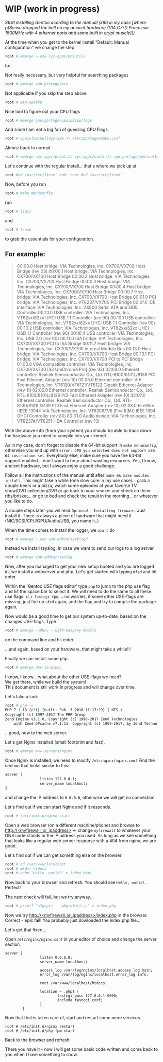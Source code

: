 # WIP (work in progress)

*Start installing Gentoo acording to the manual (x86 in my case [where pfSense dropped the ball on my ancient hardware {VIA C7-D Processor 1500MHz with 4 ethernet ports and some built in crypt muscle}])*

At the time when you get to the kernel install "Default: Manual configuration" we change the step
 
```bash
root # emerge --ask sys-apps/pciutils
```
to:

Not really necessary, but very helpful for searching packages
```bash
root # emerge app-portage/eix
```
Not applicable if you skip the step above
```bash
root # eix-update
```
Nice tool to figure out your CPU flags
```bash
root # emerge app-portage/cpuid2cpuflags
```
And since I am not a big fan of guessing CPU Flags
```bash
root # cpuinfo2cpuflags-x86 >> /etc/portage/make.conf
```
Almost back to normal
```bash
root # emerge sys-apps/pciutils sys-apps/usbutils app-portage/gentoolkit app-portage/ufed
```
Let's continue with the regular install... that's where we pick up at 
```bash
root #cd /usr/src/linux` and `root #cd /usr/src/linux`
```
Now, before you run 
```bash
root # make menuconfig
```
run 
```bash
root # lspci
``` 
and 
```bash
root # lsusb
``` 
to grab the essentials for your configuration.

## For example:
>00:00.0 Host bridge: VIA Technologies, Inc. CX700/VX700 Host Bridge (rev 03)
>00:00.1 Host bridge: VIA Technologies, Inc. CX700/VX700 Host Bridge
>00:00.2 Host bridge: VIA Technologies, Inc. CX700/VX700 Host Bridge
>00:00.3 Host bridge: VIA Technologies, Inc. CX700/VX700 Host Bridge
>00:00.4 Host bridge: VIA Technologies, Inc. CX700/VX700 Host Bridge
>00:00.7 Host bridge: VIA Technologies, Inc. CX700/VX700 Host Bridge
>00:01.0 PCI bridge: VIA Technologies, Inc. VT8237/VX700 PCI Bridge
>00:0f.0 IDE interface: VIA Technologies, Inc. VX800 Serial ATA and EIDE Controller
>00:10.0 USB controller: VIA Technologies, Inc. VT82xx/62xx UHCI USB 1.1 Controller (rev 90)
>00:10.1 USB controller: VIA Technologies, Inc. VT82xx/62xx UHCI USB 1.1 Controller (rev 90)
>00:10.2 USB controller: VIA Technologies, Inc. VT82xx/62xx UHCI USB 1.1 Controller (rev 90)
>00:10.4 USB controller: VIA Technologies, Inc. USB 2.0 (rev 90)
>00:11.0 ISA bridge: VIA Technologies, Inc. CX700/VX700 PCI to ISA Bridge
>00:11.7 Host bridge: VIA Technologies, Inc. CX700/VX700 Internal Module Bus
>00:13.0 Host bridge: VIA Technologies, Inc. CX700/VX700 Host Bridge
>00:13.1 PCI bridge: VIA Technologies, Inc. CX700/VX700 PCI to PCI Bridge
>01:00.0 VGA compatible controller: VIA Technologies, Inc. CX700/VX700 [S3 UniChrome Pro] (rev 03)
>02:04.0 Ethernet controller: Realtek Semiconductor Co., Ltd. RTL-8100/8101L/8139 PCI Fast Ethernet Adapter (rev 10)
>02:05.0 Ethernet controller: VIA Technologies, Inc. VT6120/VT6121/VT6122 Gigabit Ethernet Adapter (rev 11)
>02:06.0 Ethernet controller: Realtek Semiconductor Co., Ltd. RTL-8100/8101L/8139 PCI Fast Ethernet Adapter (rev 10)
>02:07.0 Ethernet controller: Realtek Semiconductor Co., Ltd. RTL-8100/8101L/8139 PCI Fast Ethernet Adapter (rev 10)
>02:08.0 FireWire (IEEE 1394): VIA Technologies, Inc. VT6306/7/8 [Fire II(M)] IEEE 1394 OHCI Controller (rev 80)
>80:01.0 Audio device: VIA Technologies, Inc. VT8237A/VT8251 HDA Controller (rev 10)

With the above info (from your system) you should be able to track down the hardware you need to compile into your kernel.

As in my case, don't forget to disable the 64-bit support in `make menuconfig`, otherwise you end up with `error: CPU you selected does not support x86-64 instruction set`. 
Everybody else, make sure you have the 64-bit support enabled... don't want to hear about wasting resources.
Yes, I know, ancient hardware, but I always enjoy a good challenge.

Follow all the instructions of the manual until after `make && make modules install`.
This might take a while (one slow core in my use case)... grab a couple beers or a pizza, watch some episodes of your favorite TV show/DVD collection/DVR or go back to your smoker and check on them ribs/brisket... or go to bed and check the result in the morning... or whatever you like to do.

A couple steps later you wil read `Optional: Installing firmware`. Just install it. There is always a piece of hardware that might need it (NIC/SCSI/CPU/GPU/Audio/USB, you name it..)

When the time comes to install the logger, we `don't` do
```bash
root # emerge --ask app-admin/sysklogd
```
Instead we install rsyslog, in case we want to send our logs to a log server
```bash
root # emerge app-admin/rsyslog
```

Now, after you managed to get your new setup booted and you are logged in, we install a webserver and php.
Let's get started with typing `ufed` and hit enter.

Within the 'Gentoo USE flags editor' type `php` to jump to the php use flag and hit the space bar to select it.
We will need to do the same to all these use flags: `cli fastcgi fpm`, 
...no worries, if some other USE-flags are missing, just fire up `ufed` again, add the flag and try to compile the package again.

Now would be a good time to get our system up-to-date, based on the changes USE-flags.
Type 
```bash
root # emerge -uDNav --with-bdeps=y @world
``` 
on the command line and hit enter.

...and again, based on your hardware, that might take a while!!!

Finally we can install some php
```bash
root # emerge dev-lang/php
```  

I know, I know... what about the other USE-flags we need?  
We get there, while we build the system!  
This document is still work in progress and will change over time.

Let's take a look
```bash
root # php -v
PHP 7.1.13 (cli) (built: Feb  3 2018 11:17:29) ( NTS )
Copyright (c) 1997-2017 The PHP Group
Zend Engine v3.1.0, Copyright (c) 1998-2017 Zend Technologies
    with Zend OPcache v7.1.13, Copyright (c) 1999-2017, by Zend Technologies
```
...good, now to the web server.

Let's get Nginx installed (small footprint and fast).
```bash
root # emerge www-servers/nginx
```

Once Nginx is installed, we need to modify `/etc/nginx/nginx.conf`
Find the section that looks similar to this:
```bash
server {
                listen 127.0.0.1;
                server_name localhost;
}
```

and change the IP address to `0.0.0.0`, otherwise we will get no connection.

Let's find out if we can start Nginx and if it responds.
```bash
root # /etc/init.d/nginx start
```

Open a web browser (on a different machine/phone) and browse to 
[http://<myfirewall_or_ipaddress>](http://localhost) <- change `myfirewall` to whatever your DNS understands or the IP address you used.
As long as we see something that looks like a regular web server response with a 404 from nginx, we are good.

Let's find out if we can get something else on the browser
```bash
root # cd /var/www/localhost
root # mkdir htdocs
root # echo "Hello, world!" > index.html
```
Now back to your browser and refresh. You should see `Hello, world!`.
Perfect!

The next check will fail, but we try anyway...
```bash
root # printf "<?php\n    phpinfo();\n" > index.php
```
Now we try [http://<myfirewall_or_ipaddress>/index.php](http://localhost/index.php) in the browser.
Correct - epic fail! You probably just dowloaded the index.php file...

Let's get that fixed...

Open `/etc/nginx/nginx.conf` in your editor of choice and change the server section.
```
server {
                listen 0.0.0.0;
                server_name localhost;
 
                access_log /var/log/nginx/localhost.access_log main;
                error_log /var/log/nginx/localhost.error_log info;
 
                root /var/www/localhost/htdocs;
 
                location ~ .php$ {
                        fastcgi_pass 127.0.0.1:9000;
                        include fastcgi.conf;
                }
        }
```
Now that that is taken care of, start and restart some more services.
```
root # /etc/init.d/nginx restart
root # /etc/init.d/php-fpm start
```
Back to the browser and refresh.

There you have it - now I will get some basic code written and come back to you when I have something to show.
